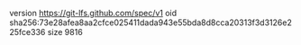version https://git-lfs.github.com/spec/v1
oid sha256:73e28afea8aa2cfce025411dada943e55bda8d8cca20313f3d3126e225fce336
size 9816
